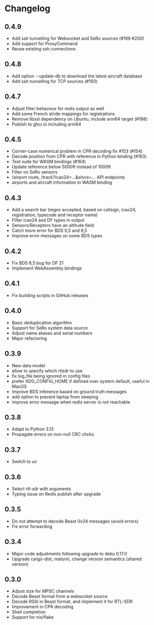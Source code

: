 # Changelog

## 0.4.9

- Add ssh tunnelling for Websocket and SeRo sources (#199 #200)
- Add support for ProxyCommand
- Reuse existing ssh connections

## 0.4.8

- Add option --update-db to download the latest aircraft database
- Add ssh tunnelling for TCP sources (#193)

## 0.4.7

- Adjust filter behaviour for redis output as well
- Add some French stride mappings for registrations
- Remove libssl dependency on Ubuntu, include arm64 target (#188)
- Publish to ghcr.io including arm64

## 0.4.5

- Corner-case numerical problem in CPR decoding fix #153 (#154)
- Decode position from CPR with reference in Python binding (#163)
- Test suite for WASM bindings (#164)
- Update reference below 5000ft instead of 1000ft
- Filter on SeRo sensors
- /airport route, /track?icao24=...&since=... API endpoints
- airports and aircraft information in WASM binding

## 0.4.3

- Add a search bar (regex accepted, based on callsign, icao24, registration, typecode and receptor name)
- Filter icao24 and DF types in output
- Sensors/Receptors have an altitude field
- Catch more error for BDS 0,5 and 6,5
- Improve error messages on some BDS types

## 0.4.2

- Fix BDS 6,5 bug for DF 21
- Implement WebAssembly bindings

## 0.4.1

- Fix building scripts in GitHub releases

## 0.4.0

- Basic deduplication algorithm
- Support for SeRo system data source
- Adjust name aliases and serial numbers
- Major refactoring

## 0.3.9

- New data model
- allow to specify which rtlsdr to use
- fix log_file being ignored in config files
- prefer XDG_CONFIG_HOME if defined over system default, useful in MacOS
- Improve BDS inference based on ground truth messages
- add option to prevent laptop from sleeping
- improve error message when redis server is not reachable

## 0.3.8

- Adapt to Python 3.13
- Propagate errors on non-null CRC chcks

## 0.3.7

- Switch to uv

## 0.3.6

- Select rtl-sdr with arguments
- Typing issue on Redis publish after upgrade

## 0.3.5

- Do not attempt to decode Beast 0x34 messages (avoid errors)
- Fix error forwarding

## 0.3.4

- Major code adjustments following upgrade to deku 0.17.0
- Upgrade cargo-dist, maturin, change version semantics (shared version)

## 0.3.0

- Adjust size for MPSC channels
- Decode Beast format from a websocket source
- Decode RSSI in Beast format, and implement it for RTL-SDR
- Improvement in CPR decoding
- Shell completion
- Support for nix/flake
